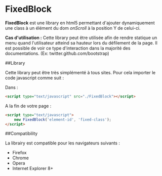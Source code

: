 FixedBlock
==========

**FixedBlock** est une library en html5 permettant d'ajouter dynamiquement une class à un élément du dom *onScroll* à la position Y de celui-ci.

**Cas d'utilisation :** Cette library peut être utilisée afin de rendre statique un menu quand l'utilisateur atteind sa hauteur lors du défilement de la page. Il est possible de voir ce type d'interaction dans la majorité des documentations. (Ex: twitter.github.com/bootstrap)

##Library 

Cette library peut être très simplémenté à tous sites. Pour cela importer le code javascript comme suit :

Dans : <head>
```html
<script type="text/javascript" src="./FixedBlock"></script>
```

A la fin de votre page :
```html
<script type="text/javascript">
	new FixedBlock('element-id', 'fixed-class');
</script>
```


##Compatibility

La librairy est compatible pour les navigateurs suivants :
* Firefox 
* Chrome 
* Opera 
* Internet Explorer 8+
